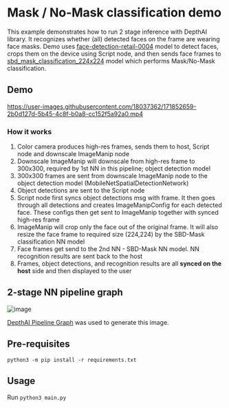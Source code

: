 # Mask / No-Mask classification demo

This example demonstrates how to run 2 stage inference with DepthAI library.
It recognizes whether (all) detected faces on the frame are wearing face masks. Demo uses [face-detection-retail-0004](https://docs.openvino.ai/2021.4/omz_models_model_face_detection_retail_0004.html) model to detect faces, crops them on the device using Script node, and then sends face frames to [sbd_mask_classification_224x224](https://github.com/luxonis/depthai-model-zoo/tree/main/models/sbd_mask_classification_224x224) model which performs Mask/No-Mask classification.

## Demo

https://user-images.githubusercontent.com/18037362/171852659-2b0d127d-5b45-4c8f-b0a8-cc152f5a92a0.mp4

### How it works

1. Color camera produces high-res frames, sends them to host, Script node and downscale ImageManip node
1. Downscale ImageManip will downscale from high-res frame to 300x300, required by 1st NN in this pipeline; object detection model
1. 300x300 frames are sent from downscale ImageManip node to the object detection model (MobileNetSpatialDetectionNetwork)
1. Object detections are sent to the Script node
1. Script node first syncs object detections msg with frame. It then goes through all detections and creates ImageManipConfig for each detected face. These configs then get sent to ImageManip together with synced high-res frame
1. ImageManip will crop only the face out of the original frame. It will also resize the face frame to required size (224,224) by the SBD-Mask classification NN model
1. Face frames get send to the 2nd NN - SBD-Mask NN model. NN recognition results are sent back to the host
1. Frames, object detections, and recognition results are all **synced on the host** side and then displayed to the user

## 2-stage NN pipeline graph

![image](https://user-images.githubusercontent.com/18037362/179375207-1ccf27a6-59bb-4a42-8cae-d8908c4ed51a.png)

[DepthAI Pipeline Graph](https://github.com/geaxgx/depthai_pipeline_graph#depthai-pipeline-graph-experimental) was used to generate this image.

## Pre-requisites

```
python3 -m pip install -r requirements.txt
```

## Usage

Run `python3 main.py`
